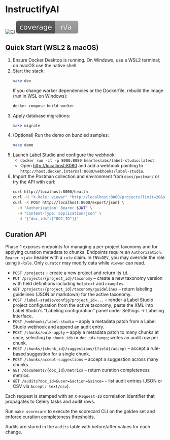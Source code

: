 # InstructifyAI

[![CI](https://github.com/InstructifyAI/InstructifyAI/actions/workflows/ci.yml/badge.svg)](https://github.com/InstructifyAI/InstructifyAI/actions/workflows/ci.yml)
[![Coverage](coverage.svg)](coverage.svg)

## Quick Start (WSL2 & macOS)

1. Ensure Docker Desktop is running. On Windows, use a WSL2 terminal; on macOS use the native shell.
2. Start the stack:
   ```bash
   make dev
   ```
   If you change worker dependencies or the Dockerfile, rebuild the image (run in WSL on Windows):
   ```bash
   docker compose build worker
   ```
3. Apply database migrations:
   ```bash
   make migrate
   ```
4. (Optional) Run the demo on bundled samples:
   ```bash
   make demo
   ```
5. Launch Label Studio and configure the webhook:
   - `docker run -it -p 8080:8080 heartexlabs/label-studio:latest`
   - Open <http://localhost:8080> and add a webhook pointing to `http://host.docker.internal:8000/webhooks/label-studio`.
6. Import the Postman collection and environment from `docs/postman/` or try the API with curl:
   ```bash
   curl http://localhost:8000/health
   curl -H "X-Role: viewer" "http://localhost:8000/projects?limit=20&offset=0&q=dev"
   curl -X POST http://localhost:8000/export/jsonl \
     -H "Authorization: Bearer $JWT" \
     -H "Content-Type: application/json" \
     -d '{"doc_ids":["DOC_ID"]}'
   ```

## Curation API

Phase‑1 exposes endpoints for managing a per‑project taxonomy and for applying
curation metadata to chunks. Endpoints require an `Authorization: Bearer <jwt>`
header with a `role` claim. In `ENV=DEV`, you may override the role using
`X-Role`. Only `curator` may modify data while `viewer` can read.

* `POST /projects` – create a new project and return its `id`.
* `PUT /projects/{project_id}/taxonomy` – create a new taxonomy version with
  field definitions including `helptext` and `examples`.
* `GET /projects/{project_id}/taxonomy/guidelines` – return labeling guidelines
  (JSON or markdown) for the active taxonomy.
* `POST /label-studio/config?project_id=...` – render a Label Studio project configuration from the active taxonomy; paste the XML into Label Studio's "Labeling configuration" panel under Settings → Labeling Interface.
* `POST /webhooks/label-studio` – apply a metadata patch from a Label Studio
  webhook and append an audit entry.
* `POST /chunks/bulk-apply` – apply a metadata patch to many chunks at once,
  selecting by `chunk_ids` or `doc_id`+`range`; writes an audit row per chunk.
* `POST /chunks/{chunk_id}/suggestions/{field}/accept` – accept a rule-based
  suggestion for a single chunk.
* `POST /chunks/accept-suggestions` – accept a suggestion across many chunks.
* `GET /documents/{doc_id}/metrics` – return curation completeness metrics.
* `GET /audits?doc_id=&user=&action=&since=` – list audit entries (JSON or CSV via `Accept: text/csv`).

Each request is stamped with an `X-Request-ID` correlation identifier that
propagates to Celery tasks and audit rows.

Run `make scorecard` to execute the scorecard CLI on the golden set and enforce
curation completeness thresholds.

Audits are stored in the `audits` table with before/after values for each
change.
